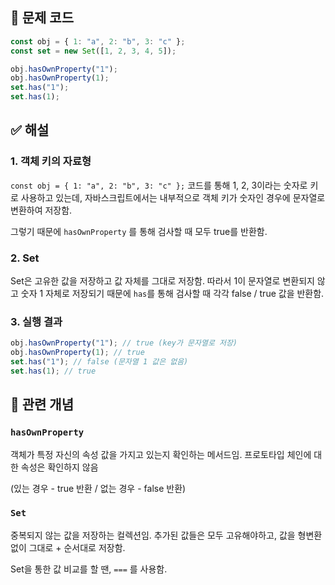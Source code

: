 ## 🔎 문제 코드

```js
const obj = { 1: "a", 2: "b", 3: "c" };
const set = new Set([1, 2, 3, 4, 5]);

obj.hasOwnProperty("1");
obj.hasOwnProperty(1);
set.has("1");
set.has(1);
```

## ✅ 해설

### 1. 객체 키의 자료형

`const obj = { 1: "a", 2: "b", 3: "c" };` 코드를 통해 1, 2, 3이라는 숫자로 키로 사용하고 있는데, 자바스크립트에서는 내부적으로 객체 키가 숫자인 경우에 문자열로 변환하여 저장함.

그렇기 때문에 `hasOwnProperty` 를 통해 검사할 때 모두 true를 반환함.

### 2. Set

Set은 고유한 값을 저장하고 값 자체를 그대로 저장함. 따라서 1이 문자열로 변환되지 않고 숫자 1 자체로 저장되기 때문에 `has`를 통해 검사할 때 각각 false / true 값을 반환함.

### 3. 실행 결과

```js
obj.hasOwnProperty("1"); // true (key가 문자열로 저장)
obj.hasOwnProperty(1); // true
set.has("1"); // false (문자열 1 값은 없음)
set.has(1); // true
```

## 🧠 관련 개념

### `hasOwnProperty`

객체가 특정 자신의 속성 값을 가지고 있는지 확인하는 메서드임. 프로토타입 체인에 대한 속성은 확인하지 않음

(있는 경우 - true 반환 / 없는 경우 - false 반환)

### `Set`

중복되지 않는 값을 저장하는 컬렉션임. 추가된 값들은 모두 고유해야하고, 값을 형변환 없이 그대로 + 순서대로 저장함.

Set을 통한 값 비교를 할 땐, `===` 를 사용함.
